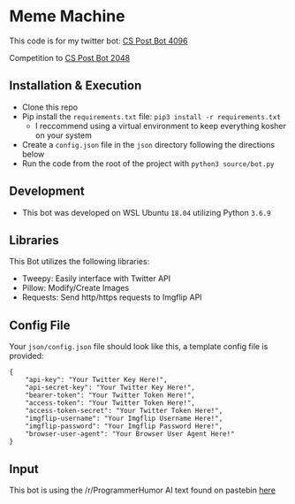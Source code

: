 # Meme Machine
This code is for my twitter bot: [CS Post Bot 4096](https://twitter.com/MemeMachine4096)

Competition to [CS Post Bot 2048](https://github.com/cgilbert250/CSPostBot2048)

## Installation & Execution
* Clone this repo
* Pip install the `requirements.txt` file: `pip3 install -r requirements.txt`
    * I reccommend using a virtual environment to keep everything kosher on your system
* Create a `config.json` file in the `json` directory following the directions below
* Run the code from the root of the project with `python3 source/bot.py`

## Development
* This bot was developed on WSL Ubuntu `18.04` utilizing Python `3.6.9`

## Libraries
This Bot utilizes the following libraries:
* Tweepy: Easily interface with Twitter API
* Pillow: Modify/Create Images
* Requests: Send http/https requests to Imgflip API

## Config File
Your `json/config.json` file should look like this, a template config file is provided:

    {
        "api-key": "Your Twitter Key Here!",
        "api-secret-key": "Your Twitter Key Here!",
        "bearer-token": "Your Twitter Token Here!",
        "access-token": "Your Twitter Token Here!",
        "access-token-secret": "Your Twitter Token Here!",
        "imgflip-username": "Your Imgflip Username Here!",
        "imgflip-password": "Your Imgflip Password Here!",
        "browser-user-agent": "Your Browser User Agent Here!"
    }

## Input
This bot is using the /r/ProgrammerHumor AI text found on pastebin [here](https://pastebin.com/u/minimaxir)